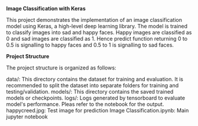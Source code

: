**Image Classification with Keras**

This project demonstrates the implementation of an image classification model using Keras, a high-level deep learning library. The model is trained to classify images into sad and happy faces. Happy images are classified as 0 and sad images are classified as 1. Hence predict function returning 0 to 0.5 is signalling to happy faces and 0.5 to 1 is signalling to sad faces. 

**Project Structure**

The project structure is organized as follows:

data/: This directory contains the dataset for training and evaluation. It is recommended to split the dataset into separate folders for training and testing/validation.
models/: This directory contains the saved trained models or checkpoints.
logs/: Logs generated by tensorboard to evaluate model's performance. Pleas refer to the notebook for the output.
happycreed.jpg: Test image for prediction
Image Classification.ipynb: Main jupyter notebook

